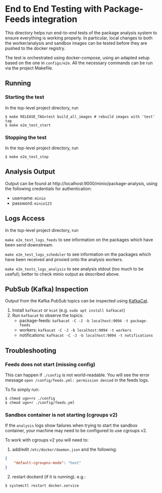 # End to End Testing with Package-Feeds integration

This directory helps run end-to-end tests of the package analysis system
to ensure everything is working properly.
In particular, local changes to both the worker/analysis and sandbox images can be tested
before they are pushed to the docker registry.

The test is orchestrated using docker-compose, using an adapted setup based on the one in
`configs/e2e`. All the necessary commands can be run via the project Makefile.

## Running

### Starting the test

In the top-level project directory, run

```shell
$ make RELEASE_TAG=test build_all_images # rebuild images with 'test' tag
$ make e2e_test_start

```

### Stopping the test

In the top-level project directory, run

```shell
$ make e2e_test_stop
```

## Analysis Output

Output can be found at http://localhost:9000/minio/package-analysis,
using the following credentials for authentication:

- username: `minio`
- password: `minio123`

## Logs Access

In the top-level project directory, run

`make e2e_test_logs_feeds` to see information on the packages which have been send downstream.

`make e2e_test_logs_scheduler` to see information on the packages which have been received and proxied onto the analysis workers.

`make e2e_tests_logs_analysis` to see analysis stdout (too much to be useful); better to check minio output as described above.

## PubSub (Kafka) Inspection

Output from the Kafka PubSub topics can be inspected using
[KafkaCat](https://github.com/edenhill/kcat).

1. Install `kafkacat` or `kcat` (e.g. `sudo apt install kafkacat`)
2. Run `kafkacat` to observe the topics:
    - package-feeds: `kafkacat -C -J -b localhost:9094 -t package-feeds`
    - workers: `kafkacat -C -J -b localhost:9094 -t workers`
    - notifications: `kafkacat -C -J -b localhost:9094 -t notifications`

## Troubleshooting

### Feeds does not start (missing config)

This can happen if `./config` is not world-readable. You will see the error message `open /config/feeds.yml: permission denied` in the feeds logs.

To fix simply run:

```shell
$ chmod ugo+rx ./config
$ chmod ugo+r ./config/feeds.yml
```

### Sandbox container is not starting (cgroups v2)

If the `analysis` logs show failures when trying to start the sandbox container, your machine may need to be configured to use cgroups v2.

To work with cgroups v2 you will need to:

1. add/edit `/etc/docker/daemon.json` and the following:

```json
{
    "default-cgroupns-mode": "host"
}
```

2. restart dockerd (if it is running). e.g.:

```shell
$ systemctl restart docker.service
```
